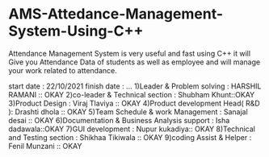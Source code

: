 # AMS-Attedance-Management-System-Using-C++
Attendance Management System is very useful and fast using C++ it will Give you Attendance Data of students as well as employee and will manage your work related to attendance.

start date : 22/10/2021
finish date : ...
1)Leader & Problem solving : HARSHIL RAMANI :: OKAY
2)co-leader & Technical section : Shubham Khunt::OKAY
3)Product Design : Viraj Tlaviya  :: OKAY
4)Product development Head( R&D ): Drashti dhola :: OKAY
5)Team Schedule & work Management : Sanajal desai :: OKAY
6)Documentation & Business Analysis support : Isha dadawala::OKAY
7)GUI development : Nupur kukadiya:: OKAY
8)Technical and Testing section : Shikhaa Tikiwala :: OKAY
9)coding Assist & Helper : Fenil Munzani :: OKAY
